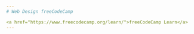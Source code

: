 ```yaml
---
# Web Design freeCodeCamp

<a href="https://www.freecodecamp.org/learn/">freeCodeCamp Learn</a>
---
```

